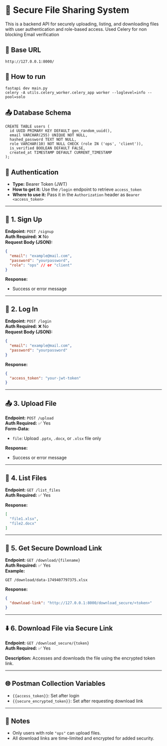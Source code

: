 # 📁 Secure File Sharing System

This is a backend API for securely uploading, listing, and downloading files with user authentication and role-based access.
Used Celery for non blocking Email verification

## 🚀 Base URL
```
http://127.0.0.1:8000/

```
## 🚀 How to run
 
```
fastapi dev main.py     
celery -A utils.celery_worker.celery_app worker --loglevel=info --pool=solo
```

## 📤 Database Schema

```
CREATE TABLE users (
  id UUID PRIMARY KEY DEFAULT gen_random_uuid(),
  email VARCHAR(255) UNIQUE NOT NULL,
  hashed_password TEXT NOT NULL,
  role VARCHAR(10) NOT NULL CHECK (role IN ('ops', 'client')),
  is_verified BOOLEAN DEFAULT FALSE,
  created_at TIMESTAMP DEFAULT CURRENT_TIMESTAMP
);
```


## 🔐 Authentication

- **Type:** Bearer Token (JWT)
- **How to get it:** Use the `/login` endpoint to retrieve `access_token`
- **Where to use it:** Pass it in the `Authorization` header as `Bearer <access_token>`

---

## 📝 1. Sign Up

**Endpoint:** `POST /signup`  
**Auth Required:** ❌ No  
**Request Body (JSON):**
```json
{
  "email": "example@mail.com",
  "password": "yourpassword",
  "role": "ops" // or "client"
}
```

**Response:**
- Success or error message

---

## 🔑 2. Log In

**Endpoint:** `POST /login`  
**Auth Required:** ❌ No  
**Request Body (JSON):**
```json
{
  "email": "example@mail.com",
  "password": "yourpassword"
}
```

**Response:**
```json
{
  "access_token": "your-jwt-token"
}
```

---

## 📤 3. Upload File

**Endpoint:** `POST /upload`  
**Auth Required:** ✅ Yes  
**Form-Data:**
- `file`: Upload `.pptx`, `.docx`, or `.xlsx` file only

**Response:**
- Success or error message

---

## 📃 4. List Files

**Endpoint:** `GET /list_files`  
**Auth Required:** ✅ Yes  

**Response:**
```json
[
  "file1.xlsx",
  "file2.docx"
]
```

---

## 🔗 5. Get Secure Download Link

**Endpoint:** `GET /download/{filename}`  
**Auth Required:** ✅ Yes  
**Example:**
```
GET /download/data-1749407797375.xlsx
```

**Response:**
```json
{
  "download-link": "http://127.0.0.1:8000/download_secure/<token>"
}
```

---

## ⬇️ 6. Download File via Secure Link

**Endpoint:** `GET /download_secure/{token}`  
**Auth Required:** ✅ Yes  

**Description:** Accesses and downloads the file using the encrypted token link.

---

## 🌐 Postman Collection Variables

- `{{access_token}}`: Set after login
- `{{secure_encrypted_token}}`: Set after requesting download link

---

## 📌 Notes

- Only users with role `"ops"` can upload files.
- All download links are time-limited and encrypted for added security.